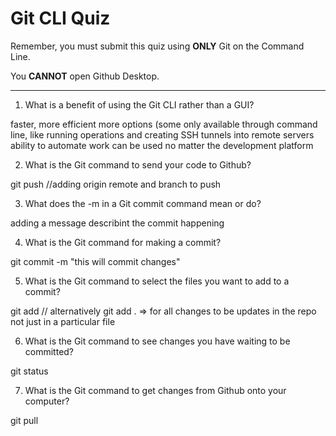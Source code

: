 # Git CLI Quiz

Remember, you must submit this quiz using **ONLY** Git on the Command Line.

You **CANNOT** open Github Desktop.

---

1. What is a benefit of using the Git CLI rather than a GUI?

<!-- Write your answer here -->

faster, more efficient
more options (some only available through command line, like running operations and creating SSH tunnels into remote servers
ability to automate work
can be used no matter the development platform

2. What is the Git command to send your code to Github?

<!-- Write your answer here -->

git push //adding origin remote and branch to push

3. What does the -m in a Git commit command mean or do?

<!-- Write your answer here -->

adding a message describint the commit happening

4. What is the Git command for making a commit?

<!-- Write your answer here -->

git commit -m "this will commit changes"

5. What is the Git command to select the files you want to add to a commit?

<!-- Write your answer here -->

git add <fileName> // alternatively git add . => for all changes to be updates in the repo not just in a particular file

6. What is the Git command to see changes you have waiting to be committed?

<!-- Write your answer here -->

git status

7. What is the Git command to get changes from Github onto your computer?

<!-- Write your answer here -->

git pull
